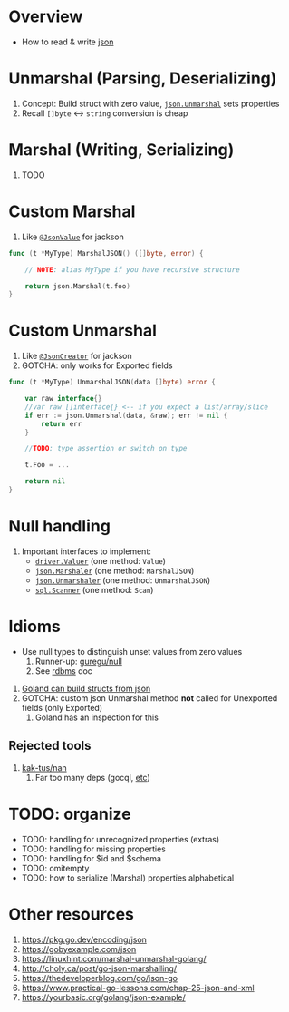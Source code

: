 # Overview
- How to read & write [json](https://www.json.org/json-en.html)


# Unmarshal (Parsing, Deserializing)
1. Concept: Build struct with zero value, [`json.Unmarshal`](https://pkg.go.dev/encoding/json) sets properties
1. Recall `[]byte` <-> `string` conversion is cheap


# Marshal (Writing, Serializing)
1. TODO


# Custom Marshal
1. Like [`@JsonValue`](TODO) for jackson
```go
func (t *MyType) MarshalJSON() ([]byte, error) {

    // NOTE: alias MyType if you have recursive structure

    return json.Marshal(t.foo)
}
```

# Custom Unmarshal
1. Like [`@JsonCreator`](TODO) for jackson
1. GOTCHA: only works for Exported fields
```go
func (t *MyType) UnmarshalJSON(data []byte) error {

	var raw interface{}
	//var raw []interface{} <-- if you expect a list/array/slice
	if err := json.Unmarshal(data, &raw); err != nil {
		return err
	}

	//TODO: type assertion or switch on type

	t.Foo = ...

	return nil
}
```


# Null handling
1. Important interfaces to implement:
    - [`driver.Valuer`](https://pkg.go.dev/database/sql/driver#Valuer) (one method: `Value`)
    - [`json.Marshaler`](https://pkg.go.dev/encoding/json#Marshaler) (one method: `MarshalJSON`)
    - [`json.Unmarshaler`](https://pkg.go.dev/encoding/json#Unmarshaler) (one method: `UnmarshalJSON`)
    - [`sql.Scanner`](https://pkg.go.dev/database/sql#Scanner) (one method: `Scan`)


# Idioms
- Use null types to distinguish unset values from zero values
    1. Runner-up: [guregu/null](https://github.com/guregu/null)
    1. See [rdbms](./rdbms.md) doc
1. [Goland can build structs from json](https://www.jetbrains.com/help/go/working-with-json.html)
1. GOTCHA: custom json Unmarshal method **not** called for Unexported fields (only Exported)
    1. Goland has an inspection for this


## Rejected tools
1. [kak-tus/nan](https://github.com/kak-tus/nan)
    1. Far too many deps (gocql, [etc](https://github.com/kak-tus/nan/blob/master/go.mod))


# TODO: organize
- TODO: handling for unrecognized properties (extras)
- TODO: handling for missing properties
- TODO: handling for $id and $schema
- TODO: omitempty
- TODO: how to serialize (Marshal) properties alphabetical


# Other resources
1. https://pkg.go.dev/encoding/json
1. https://gobyexample.com/json
1. https://linuxhint.com/marshal-unmarshal-golang/
1. http://choly.ca/post/go-json-marshalling/
1. https://thedeveloperblog.com/go/json-go
1. https://www.practical-go-lessons.com/chap-25-json-and-xml
1. https://yourbasic.org/golang/json-example/
